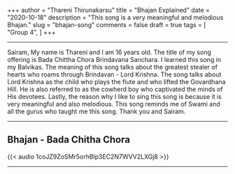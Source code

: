 +++
author = "Thareni Thirunakarsu"
title = "Bhajan Explained"
date = "2020-10-18"
description = "This song is a very meaningful and melodious Bhajan."
slug = "bhajan-song"
comments = false
draft = true
tags = [
    "Group 4",
]
+++

---

Sairam, My name is Thareni and I am 16 years old. The title of my song offering is Bada Chittha Chora Brindavana Sanchara. I learned this song in my Balvikas. The meaning of this song talks about the greatest stealer of hearts who roams through Brindavan - Lord Krishna. The song talks about Lord Krishna as the child who plays the flute and who lifted the Govardhana Hill. He is also referred to as the cowherd boy who captivated the minds of His devotees. Lastly, the reason why I like to sing this song is because it is very meaningful and also melodious. This song reminds me of Swami and all the gurus who taught me this song. Thank you and Sairam.

---

## Bhajan - Bada Chitha Chora

{{< audio 1coJZ9ZoSMr5orhBlp3EC2N7WVV2LXGj8 >}}

---